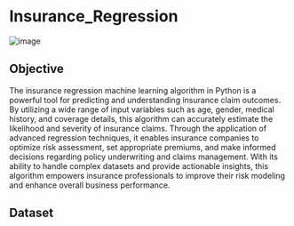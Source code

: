 # Insurance_Regression
![image](https://github.com/khanaalmeen/Insurance_Regression/assets/106391555/ce4863a2-944c-4d9a-9d55-71a7792e9a38)

## Objective
The insurance regression machine learning algorithm in Python is a powerful tool for predicting and understanding insurance claim outcomes.
By utilizing a wide range of input variables such as age, gender, medical history, and coverage details,
this algorithm can accurately estimate the likelihood and severity of insurance claims. 
Through the application of advanced regression techniques, it enables insurance companies to optimize risk assessment, set appropriate premiums,
and make informed decisions regarding policy underwriting and claims management. With its ability to handle complex datasets and provide actionable insights, 
this algorithm empowers insurance professionals to improve their risk modeling and enhance overall business performance.
## Dataset
